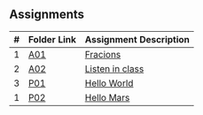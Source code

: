 ## Assignments
|  #  | Folder Link                            | Assignment Description                               |
| :-: | -------------------------------------- | ---------------------------------------------------- |
|  1  | [A01](./Fractions/A05/README.md) | [Fracions](./Fractions/A05/README.md) |
|  2  | [A02](./FakeAssignments/A02/README.md) | [Listen in class ](./FakeAssignments/A02/README.md)  |
|  3  | [P01](./FakeAssignments/P01/README.md) | [Hello World ](./FakeAssignments/P01/README.md)      |
|  1  | [P02](./FakeAssignments/P02/README.md) | [Hello Mars ](./FakeAssignments/P02/README.md)       |
